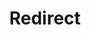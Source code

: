 ﻿---
layout: src/layouts/Redirect.astro
title: Redirect
redirect: https://yamldoc.liuyan.wang/docs/octopus-rest-api/cli/octopus-worker-pool-dynamic-view
pubDate:  2023-01-01
navSearch: false
navSitemap: false
navMenu: false
---
